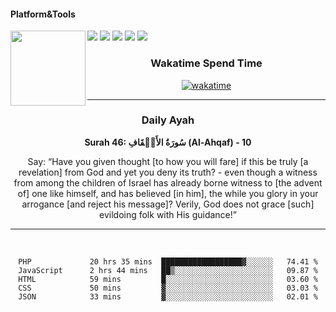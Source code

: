 #### Platform&Tools

[![](https://img.shields.io/badge/-NPM-cb3837?style=flat-square&logo=npm&logoColor=white)](https://npmjs.com/)
[![](https://img.shields.io/badge/PHP-777BB4?style=flat-square&logo=php&logoColor=white)](https://nodejs.org/)
[![](https://img.shields.io/badge/Julia-9558B2?style=flat-square&logo=julia&logoColor=white)](https://nodejs.org/)
<img src="https://avatars.githubusercontent.com/u/31664438?v=4" width="120" align="left">
[![](https://img.shields.io/badge/-Node.js-43853d?style=flat-square&logo=node.js&logoColor=ffffff)](https://nodejs.org/)
[![](https://img.shields.io/badge/Visual_Studio_Code-0078D4?style=flat-square&logo=visual%20studio%20code&logoColor=white)](https://nodejs.org/)

<center>
  
### Wakatime Spend Time 
  
[![wakatime](https://wakatime.com/badge/user/87646243-158a-4241-a3cb-668e1fa2dbb8.svg)](https://wakatime.com/@87646243-158a-4241-a3cb-668e1fa2dbb8)
               

_______ 
### Daily Ayah

<!--START_SECTION:quran-->

**Surah 46: سُورَةُ الأَحۡقَافِ (Al-Ahqaf) - 10**

Say: “Have you given thought [to how you will fare] if this be truly [a revelation] from God and yet you deny its truth? - even though a witness from among the children of Israel has already borne wit­ness to [the advent of] one like himself, and has believed [in him], the while you glory in your arro­gance [and reject his message]? Verily, God does not grace [such] evildoing folk with His guidance!”
 <!--END_SECTION:quran-->

  
                       
                                             
_______

&nbsp;&nbsp;     &nbsp;&nbsp;    &nbsp;&nbsp;   &nbsp;&nbsp;
 
<!--START_SECTION:waka-->

```text
PHP             20 hrs 35 mins  ██████████████████▓░░░░░░   74.41 %
JavaScript      2 hrs 44 mins   ██▒░░░░░░░░░░░░░░░░░░░░░░   09.87 %
HTML            59 mins         █░░░░░░░░░░░░░░░░░░░░░░░░   03.60 %
CSS             50 mins         ▓░░░░░░░░░░░░░░░░░░░░░░░░   03.03 %
JSON            33 mins         ▓░░░░░░░░░░░░░░░░░░░░░░░░   02.01 %
```

<!--END_SECTION:waka-->
